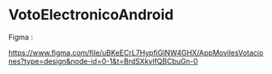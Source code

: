 # VotoElectronicoAndroid

Figma :

https://www.figma.com/file/uBKeECrL7HypfiGlNW4GHX/AppMovilesVotaciones?type=design&node-id=0-1&t=BrdSXkylfQBCbuGn-0

